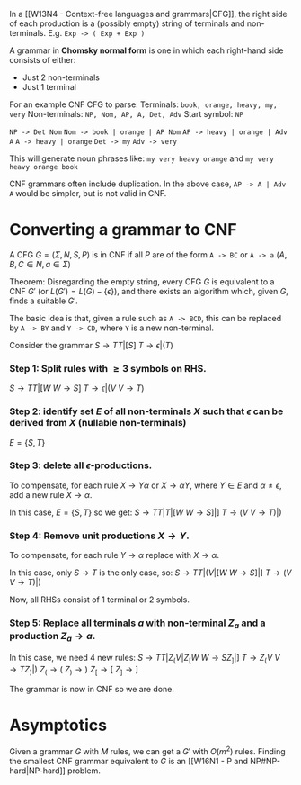 In a [[W13N4 - Context-free languages and grammars|CFG]], the right side of each production is a (possibly empty) string of terminals and non-terminals. E.g.
`Exp -> ( Exp + Exp )`

A grammar in **Chomsky normal form** is one in which each right-hand side consists of either:
- Just 2 non-terminals
- Just 1 terminal

For an example CNF CFG to parse:
Terminals: `book, orange, heavy, my, very`
Non-terminals: `NP, Nom, AP, A, Det, Adv`
Start symbol: `NP`

`NP -> Det Nom`
`Nom -> book | orange | AP Nom`
`AP -> heavy | orange | Adv A`
`A -> heavy | orange`
`Det -> my`
`Adv -> very`

This will generate noun phrases like:
`my very heavy orange` and `my very heavy orange book`

CNF grammars often include duplication.
In the above case, `AP -> A | Adv A` would be simpler, but is not valid in CNF.

# Converting a grammar to CNF
A CFG $G=(\Sigma,N,S,P)$ is in CNF if all $P$ are of the form `A -> BC` or `A -> a` $(A,B,C\in N,a\in\Sigma)$

Theorem: Disregarding the empty string, every CFG $G$ is equivalent to a CNF $G'$ (or $L(G')=L(G)-\{\epsilon\}$), and there exists an algorithm which, given $G$, finds a suitable $G'$.

The basic idea is that, given a rule such as `A -> BCD`, this can be replaced by `A -> BY` and `Y -> CD`, where `Y` is a new non-terminal.

Consider the grammar
$S\rightarrow TT|[S]$
$T\rightarrow\epsilon|(T)$

### Step 1: Split rules with $\geq3$ symbols on RHS.
$S\rightarrow TT|[W$
$W\rightarrow S]$
$T\rightarrow \epsilon|(V$
$V\rightarrow T)$

### Step 2: identify set $E$ of all non-terminals $X$ such that $\epsilon$ can be derived from $X$ (nullable non-terminals)
$E=\{S,T\}$

### Step 3: delete all $\epsilon$-productions.
To compensate, for each rule $X\rightarrow Y\alpha$ or $X\rightarrow \alpha Y$, where $Y\in E$ and $\alpha\neq\epsilon$, add a new rule $X\rightarrow\alpha$.

In this case, $E=\{S,T\}$ so we get:
$S\rightarrow TT| T |[W$
$W\rightarrow S] | ]$
$T\rightarrow(V$
$V\rightarrow T)|)$

### Step 4: Remove unit productions $X\rightarrow Y$.
To compensate, for each rule $Y\rightarrow\alpha$ replace with $X\rightarrow\alpha$.

In this case, only $S\rightarrow T$ is the only case, so:
$S\rightarrow TT| (V |[W$
$W\rightarrow S] | ]$
$T\rightarrow(V$
$V\rightarrow T)|)$

Now, all RHSs consist of 1 terminal or 2 symbols.

### Step 5: Replace all terminals $a$ with non-terminal $Z_a$ and a production $Z_a\rightarrow a$.
In this case, we need 4 new rules:
$S\rightarrow TT| Z_(V |Z_[W$
$W\rightarrow SZ_] | ]$
$T\rightarrow Z_(V$
$V\rightarrow TZ_)|)$
$Z_(\rightarrow($
$Z_)\rightarrow)$
$Z_[\rightarrow[$
$Z_]\rightarrow]$

The grammar is now in CNF so we are done.

# Asymptotics
Given a grammar $G$ with $M$ rules, we can get a $G'$ with $O(m^2)$ rules.
Finding the smallest CNF grammar equivalent to $G$ is an [[W16N1 - P and NP#NP-hard|NP-hard]] problem.